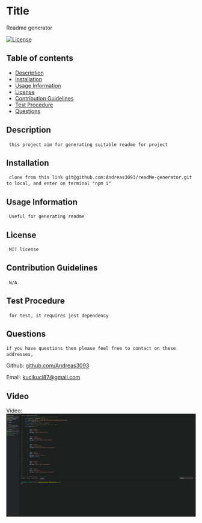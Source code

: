 
  # Title
  Readme generator
  
  [![License](https://img.shields.io/badge/License-MIT-yellow.svg)](https://opensource.org/licenses/MIT)
  
  ## Table of contents 
  - [Description](#description)
  - [Installation](#installation)
  - [Usage Information](#usage-information)
  - [License](#license)
  - [Contribution Guidelines](#contribution-guidelines)
  - [Test Procedure](#test-procedure)
  - [Questions](#questions)
  
  ## Description
     this project aim for generating suitable readme for project

  ## Installation
     clone from this link git@github.com:Andreas3093/readMe-generator.git to local, and enter on terminal "npm i"

  ## Usage Information
     Useful for generating readme

  ## License
     MIT license
  
  ## Contribution Guidelines
     N/A

  ## Test Procedure
     for test, it requires jest dependency

  ## Questions
    if you have questions then please feel free to contact on these addresses,
  Github: [github.com/Andreas3093](https://github.com/github.com/Andreas3093)
  
  Email: [kucikuci87@gmail.com](kucikuci87@gmail.com)
    
  ## Video

   Video: ![demo.gif](./Develop/assets/demo.gif)